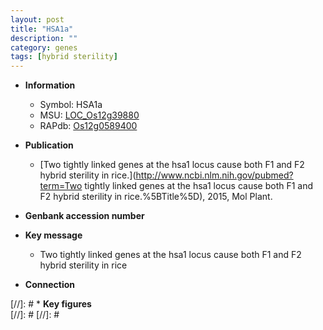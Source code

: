```yaml
---
layout: post
title: "HSA1a"
description: ""
category: genes
tags: [hybrid sterility]
---
```


* **Information**  
    + Symbol: HSA1a  
    + MSU: [LOC_Os12g39880](http://rice.plantbiology.msu.edu/cgi-bin/ORF_infopage.cgi?orf=LOC_Os12g39880)  
    + RAPdb: [Os12g0589400](http://rapdb.dna.affrc.go.jp/viewer/gbrowse_details/irgsp1?name=Os12g0589400)  

* **Publication**  
    + [Two tightly linked genes at the hsa1 locus cause both F1 and F2 hybrid sterility in rice.](http://www.ncbi.nlm.nih.gov/pubmed?term=Two tightly linked genes at the hsa1 locus cause both F1 and F2 hybrid sterility in rice.%5BTitle%5D), 2015, Mol Plant.

* **Genbank accession number**  

* **Key message**  
    + Two tightly linked genes at the hsa1 locus cause both F1 and F2 hybrid sterility in rice

* **Connection**  

[//]: # * **Key figures**  
[//]: # 
[//]: # 
